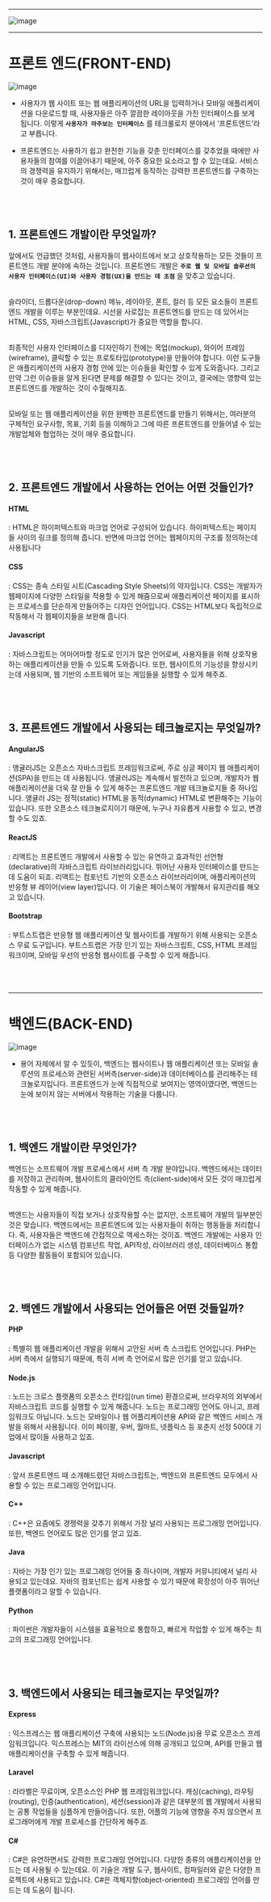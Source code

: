 ----
![image](https://user-images.githubusercontent.com/79825411/116445337-c17ec600-a890-11eb-9387-8308009a4d5e.png)

----
# 프론트 엔드(FRONT-END)

![image](https://user-images.githubusercontent.com/79825411/116443411-92ffeb80-a88e-11eb-9b60-12496a08ea65.png)

- 사용자가 웹 사이트 또는 웹 애플리케이션의 URL을 입력하거나 모바일 애플리케이션을 다운로드할 때, 사용자들은 아주 깔끔한 레이아웃을 가진 인터페이스를 보게 됩니다. 이렇게 **`사용자가 마주보는 인터페이스`** 를 테크롤로지 분야에서 ‘프론트엔드’라고 부릅니다.

- 프론트엔드는 사용하기 쉽고 완전한 기능을 갖춘 인터페이스를 갖추었을 때에만 사용자들의 참여를 이끌어내기 때문에, 아주 중요한 요소라고 할 수 있는데요. 서비스의 경쟁력을 유지하기 위해서는, 매끄럽게 동작하는 강력한 프론트엔드를 구축하는 것이 매우 중요합니다.
<br><br><br><br>


## 1. 프론트엔드 개발이란 무엇일까?
앞에서도 언급했던 것처럼, 사용자들이 웹사이트에서 보고 상호작용하는 모든 것들이 프론트엔드 개발 분야에 속하는 것입니다. 프론트엔드 개발은 **`주로 웹 및 모바일 솔루션의 사용자 인터페이스(UI)와 사용자 경험(UX)을 만드는 데 초점`** 을 맞추고 있습니다.
<br><br>

슬라이더, 드롭다운(drop-down) 메뉴, 레이아웃, 폰트, 컬러 등 모든 요소들이 프론트엔드 개발을 이루는 부분인데요. 시선을 사로잡는 프론트엔드를 만드는 데 있어서는 HTML, CSS, 자바스크립트(Javascript)가 중요한 역할을 합니다.
<br><br>

최종적인 사용자 인터페이스를 디자인하기 전에는 목업(mockup), 와이어 프레임(wireframe), 클릭할 수 있는 프로토타입(prototype)을 만들어야 합니다. 이런 도구들은 애플리케이션의 사용자 경험 안에 있는 이슈들을 확인할 수 있게 도와줍니다. 그리고 만약 그런 이슈들을 알게 된다면 문제를 해결할 수 있다는 것이고, 결국에는 영향력 있는 프론트엔드를 개발하는 것이 수월해지죠.
<br><br>

모바일 또는 웹 애플리케이션을 위한 완벽한 프론트엔드를 만들기 위해서는, 여러분의 구체적인 요구사항, 목표, 기회 등을 이해하고 그에 따른 프론트엔드를 만들어낼 수 있는 개발업체와 협업하는 것이 매우 중요합니다.
<br><br><br><br>

## 2. 프론트엔드 개발에서 사용하는 언어는 어떤 것들인가?

#### HTML
: HTML은 하이퍼텍스트와 마크업 언어로 구성되어 있습니다. 하이퍼텍스트는 페이지들 사이의 링크를 정의해 줍니다. 반면에 마크업 언어는 웹페이지의 구조를 정의하는데 사용됩니다

#### CSS
: CSS는 종속 스타일 시트(Cascading Style Sheets)의 약자입니다. CSS는 개발자가 웹페이지에 다양한 스타일을 적용할 수 있게 해줌으로써 애플리케이션 페이지를 표시하는 프로세스를 단순하게 만들어주는 디자인 언어입니다. CSS는 HTML보다 독립적으로 작동해서 각 웹페이지들을 보완해 줍니다.

#### Javascript
: 자바스크립트는 어마어마할 정도로 인기가 많은 언어로써, 사용자들을 위해 상호작용하는 애플리케이션을 만들 수 있도록 도와줍니다. 또한, 웹사이트의 기능성을 향상시키는데 사용되며, 웹 기반의 소프트웨어 또는 게임들을 실행할 수 있게 해주죠.
<br><br><br><br>

## 3. 프론트엔드 개발에서 사용되는 테크놀로지는 무엇일까?

#### AngularJS
: 앵귤러JS는 오픈소스 자바스크립트 프레임워크로써, 주로 싱글 페이지 웹 애플리케이션(SPA)을 만드는 데 사용됩니다. 앵귤러JS는 계속해서 발전하고 있으며, 개발자가 웹 애플리케이션을 더욱 잘 만들 수 있게 해주는 프론트엔드 개발 테크놀로지들 중 하나입니다. 앵귤러 JS는 정적(static) HTML을 동적(dynamic) HTML로 변환해주는 기능이 있습니다. 또한 오픈소스 테크놀로지이기 때문에, 누구나 자유롭게 사용할 수 있고, 변경할 수도 있죠.

#### ReactJS
: 리액트는 프론트엔드 개발에서 사용할 수 있는 유연하고 효과적인 선언형(declarative)의 자바스크립트 라이브러리입니다. 뛰어난 사용자 인터페이스를 만드는 데 도움이 되죠. 리액트는 컴포넌트 기반의 오픈소스 라이브러리이며, 애플리케이션의 반응형 뷰 레이어(view layer)입니다. 이 기술은 페이스북이 개발해서 유지관리를 해오고 있습니다.

#### Bootstrap
: 부트스트랩은 반응형 웹 애플리케이션 및 웹사이트를 개발하기 위해 사용되는 오픈소스 무료 도구입니다. 부트스트랩은 가장 인기 있는 자바스크립트, CSS, HTML 프레임워크이며, 모바일 우선의 반응형 웹사이트를 구축할 수 있게 해줍니다.
<br><br><br><br>

-----

# 백엔드(BACK-END)
![image](https://user-images.githubusercontent.com/79825411/116444511-c2632800-a88f-11eb-8c17-9d13d4cd6159.png)
- 용어 자체에서 알 수 있듯이, 백엔드는 웹사이트나 웹 애플리케이션 또는 모바일 솔루션의 프로세스와 관련된 서버측(server-side)과 데이터베이스를 관리해주는 테크놀로지입니다. 프론트엔드가 눈에 직접적으로 보여지는 영역이였다면, 백엔드는 눈에 보이지 않는 서버에서 작용하는 기술을 다룹니다.
<br><br><br><br>


## 1. 백엔드 개발이란 무엇인가?
백엔드는 소프트웨어 개발 프로세스에서 서버 측 개발 분야입니다. 백엔드에서는 데이터를 저장하고 관리하며, 웹사이트의 클라이언트 측(client-side)에서 모든 것이 매끄럽게 작동할 수 있게 해줍니다.
<br><br>

백엔드는 사용자들이 직접 보거나 상호작용할 수는 없지만, 소프트웨어 개발의 일부분인 것은 맞습니다. 백엔드에서는 프론트엔드에 있는 사용자들이 취하는 행동들을 처리합니다. 즉, 사용자들은 백엔드에 간접적으로 액세스하는 것이죠. 백엔드 개발에는 사용자 인터페이스가 없는 시스템 컴포넌트 작업, API작성, 라이브러리 생성, 데이터베이스 통합 등 다양한 활동들이 포함되어 있습니다.
<br><br><br><br>


## 2. 백엔드 개발에서 사용되는 언어들은 어떤 것들일까?

#### PHP
: 특별히 웹 애플리케이션 개발을 위해서 고안된 서버 측 스크립트 언어입니다. PHP는 서버 측에서 실행되기 때문에, 특히 서버 측 언어로서 많은 인기를 얻고 있습니다.

#### Node.js
: 노드는 크로스 플랫폼의 오픈소스 런타임(run time) 환경으로써, 브라우저의 외부에서 자바스크립트 코드를 실행할 수 있게 해줍니다. 노드는 프로그래밍 언어도 아니고, 프레임워크도 아닙니다. 노드는 모바일이나 웹 어플리케이션용 API와 같은 백엔드 서비스 개발을 위해서 사용됩니다. 이미 페이팔, 우버, 월마트, 넷플릭스 등 포춘지 선정 500대 기업에서 많이들 사용하고 있죠.
<br>

#### Javascript
: 앞서 프론트엔드 때 소개해드렸던 자바스크립트는, 백엔드와 프론트엔드 모두에서 사용할 수 있는 프로그래밍 언어입니다.​
<br>

#### C++
: C++은 요즘에도 경쟁력을 갖추기 위해서 가장 널리 사용되는 프로그래밍 언어입니다. 또한, 백엔드 언어로도 많은 인기를 얻고 있죠.
<br>

#### Java
: 자바는 가장 인기 있는 프로그래밍 언어들 중 하나이며, 개발자 커뮤니티에서 널리 사용되고 있는데요. 자바의 컴포넌트는 쉽게 사용할 수 있기 때문에 확장성이 아주 뛰어난 플랫폼이라고 말할 수 있습니다.
<br>

#### Python
: 파이썬은 개발자들이 시스템을 효율적으로 통합하고, 빠르게 작업할 수 있게 해주는 최고의 프로그래밍 언어입니다.
<br><br><br><br>

## 3. 백엔드에서 사용되는 테크놀로지는 무엇일까?
#### Express
: 익스프레스는 웹 애플리케이션 구축에 사용되는 노드(Node.js)용 무료 오픈소스 프레임워크입니다. 익스프레스는 MIT의 라이선스에 의해 공개되고 있으며, API를 만들고 웹 애플리케이션을 구축할 수 있게 해줍니다.
<br>

#### Laravel
: 라라벨은 무료이며, 오픈소스인 PHP 웹 프레임워크입니다. 캐싱(caching), 라우팅(routing), 인증(authentication), 세션(session)과 같은 대부분의 웹 개발에서 사용되는 공통 작업들을 심플하게 만들어줍니다. 또한, 어플의 기능에 영향을 주지 않으면서 프로그래머에게 개발 프로세스를 간단하게 해주죠.
<br>

#### C#
: C#은 유연하면서도 강력한 프로그래밍 언어입니다. 다양한 종류의 애플리케이션을 만드는 데 사용될 수 있는데요. 이 기술은 개발 도구, 웹사이트, 컴파일러와 같은 다양한 프로젝트에 사용되고 있습니다. C#은 객체지향(object-oriented) 프로그래밍 언어를 만드는 데 도움이 됩니다.


